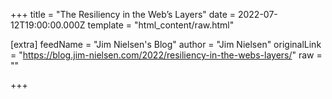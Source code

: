 
+++
title = "The Resiliency in the Web’s Layers"
date = 2022-07-12T19:00:00.000Z
template = "html_content/raw.html"

[extra]
feedName = "Jim Nielsen's Blog"
author = "Jim Nielsen"
originalLink = "https://blog.jim-nielsen.com/2022/resiliency-in-the-webs-layers/"
raw = ""

+++

